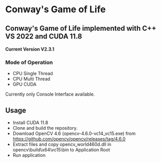 # Conway's Game of Life

## Conway's Game of Life implemented with C++ VS 2022 and CUDA 11.8

#### Current Version V2.3.1

### Mode of Operation
  - CPU Single Thread
  - CPU Multi Thread
  - GPU CUDA
  
Currently only Console Interface available.   

## Usage
- Install CUDA 11.8
- Clone and build the repository.
- Download OpenCV 4.6 (opencv-4.6.0-vc14_vc15.exe) from https://github.com/opencv/opencv/releases/tag/4.6.0
- Extract files and copy opencv_world460d.dll in opencv\build\x64\vc15\bin to Application Root
- Run application
